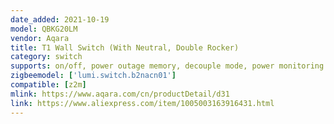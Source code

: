 ```yaml
---
date_added: 2021-10-19
model: QBKG20LM
vendor: Aqara
title: T1 Wall Switch (With Neutral, Double Rocker)
category: switch
supports: on/off, power outage memory, decouple mode, power monitoring
zigbeemodel: ['lumi.switch.b2nacn01']
compatible: [z2m]
mlink: https://www.aqara.com/cn/productDetail/d31
link: https://www.aliexpress.com/item/1005003163916431.html
---
```

